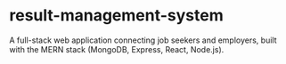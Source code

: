 # result-management-system
A full-stack web application connecting job seekers and employers, built with the MERN stack (MongoDB, Express, React, Node.js).
